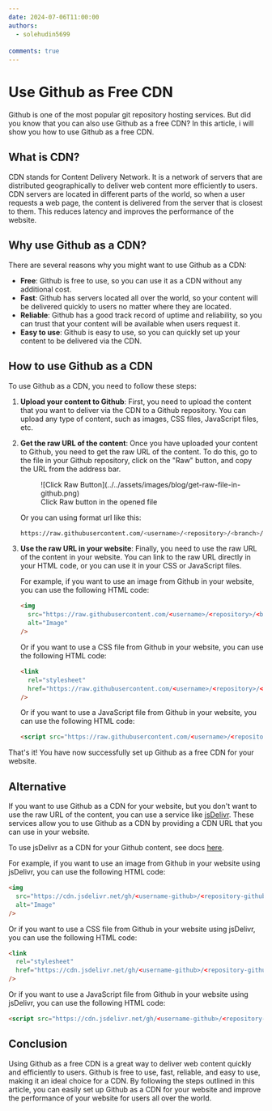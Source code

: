 ```yaml
---
date: 2024-07-06T11:00:00
authors:
  - solehudin5699

comments: true
---
```


# Use Github as Free CDN

Github is one of the most popular git repository hosting services. But did you know that you can also use Github as a free CDN? In this article, i will show you how to use Github as a free CDN.

## What is CDN?

CDN stands for Content Delivery Network. It is a network of servers that are distributed geographically to deliver web content more efficiently to users. CDN servers are located in different parts of the world, so when a user requests a web page, the content is delivered from the server that is closest to them. This reduces latency and improves the performance of the website.

## Why use Github as a CDN?

There are several reasons why you might want to use Github as a CDN:

- **Free**: Github is free to use, so you can use it as a CDN without any additional cost.
- **Fast**: Github has servers located all over the world, so your content will be delivered quickly to users no matter where they are located.
- **Reliable**: Github has a good track record of uptime and reliability, so you can trust that your content will be available when users request it.
- **Easy to use**: Github is easy to use, so you can quickly set up your content to be delivered via the CDN.

## How to use Github as a CDN

To use Github as a CDN, you need to follow these steps:

1.  **Upload your content to Github**: First, you need to upload the content that you want to deliver via the CDN to a Github repository. You can upload any type of content, such as images, CSS files, JavaScript files, etc.

2.  **Get the raw URL of the content**: Once you have uploaded your content to Github, you need to get the raw URL of the content. To do this, go to the file in your Github repository, click on the "Raw" button, and copy the URL from the address bar.
    <figure markdown="span">
      ![Click Raw Button](../../assets/images/blog/get-raw-file-in-github.png)
      <figcaption>Click Raw button in the opened file</figcaption>
    </figure>

    Or you can using format url like this:

    ```bash
    https://raw.githubusercontent.com/<username>/<repository>/<branch>/path/to/file
    ```

3.  **Use the raw URL in your website**: Finally, you need to use the raw URL of the content in your website. You can link to the raw URL directly in your HTML code, or you can use it in your CSS or JavaScript files.

    For example, if you want to use an image from Github in your website, you can use the following HTML code:

    ```html
    <img
      src="https://raw.githubusercontent.com/<username>/<repository>/<branch>/path/to/image.jpg"
      alt="Image"
    />
    ```

    Or if you want to use a CSS file from Github in your website, you can use the following HTML code:

    ```html
    <link
      rel="stylesheet"
      href="https://raw.githubusercontent.com/<username>/<repository>/<branch>/path/to/style.css"
    />
    ```

    Or if you want to use a JavaScript file from Github in your website, you can use the following HTML code:

    ```html
    <script src="https://raw.githubusercontent.com/<username>/<repository>/<branch>/path/to/script.js"></script>
    ```

That's it! You have now successfully set up Github as a free CDN for your website.

## Alternative

If you want to use Github as a CDN for your website, but you don't want to use the raw URL of the content, you can use a service like [jsDelivr](https://www.jsdelivr.com/?docs=gh). These services allow you to use Github as a CDN by providing a CDN URL that you can use in your website.

To use jsDelivr as a CDN for your Github content, see docs [here](https://www.jsdelivr.com/?docs=gh).

For example, if you want to use an image from Github in your website using jsDelivr, you can use the following HTML code:

```html
<img
  src="https://cdn.jsdelivr.net/gh/<username-github>/<repository-github>/path/to/image.jpg"
  alt="Image"
/>
```

Or if you want to use a CSS file from Github in your website using jsDelivr, you can use the following HTML code:

```html
<link
  rel="stylesheet"
  href="https://cdn.jsdelivr.net/gh/<username-github>/<repository-github>/path/to/style.css"
/>
```

Or if you want to use a JavaScript file from Github in your website using jsDelivr, you can use the following HTML code:

```html
<script src="https://cdn.jsdelivr.net/gh/<username-github>/<repository-github>/path/to/script.js"></script>
```

## Conclusion

Using Github as a free CDN is a great way to deliver web content quickly and efficiently to users. Github is free to use, fast, reliable, and easy to use, making it an ideal choice for a CDN. By following the steps outlined in this article, you can easily set up Github as a CDN for your website and improve the performance of your website for users all over the world.
